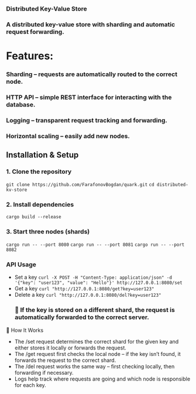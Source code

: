 ### Distributed Key-Value Store
### A distributed key-value store with sharding and automatic request forwarding.
# Features:
### Sharding – requests are automatically routed to the correct node.
### HTTP API – simple REST interface for interacting with the database.
### Logging – transparent request tracking and forwarding.
### Horizontal scaling – easily add new nodes.

  ## Installation & Setup
 ### 1. Clone the repository
``` git clone https://github.com/FarafonovBogdan/quark.git ```
``` cd distributed-kv-store ```
 ### 2. Install dependencies
``` cargo build --release ```
 ### 3. Start three nodes (shards)
``` cargo run -- --port 8080 ```
``` cargo run -- --port 8081 ```
``` cargo run -- --port 8082 ```
 ### API Usage
- Set a key
  ``` curl -X POST -H "Content-Type: application/json" -d '{"key": "user123", "value": "Hello"}' http://127.0.0.1:8080/set ```
- Get a key
  ``` curl "http://127.0.0.1:8080/get?key=user123" ```
- Delete a key
  ``` curl "http://127.0.0.1:8080/del?key=user123" ```
  ### 🔄 If the key is stored on a different shard, the request is automatically forwarded to the correct server.

🔧 How It Works
- The /set request determines the correct shard for the given key and either stores it locally or forwards the request.
- The /get request first checks the local node – if the key isn’t found, it forwards the request to the correct shard.
- The /del request works the same way – first checking locally, then forwarding if necessary.
- Logs help track where requests are going and which node is responsible for each key.
